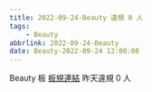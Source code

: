 ```yaml
---
title: 2022-09-24-Beauty 違規 0 人
tags:
    - Beauty
abbrlink: 2022-09-24-Beauty
date: Beauty-2022-09-24 12:00:00
---
```

Beauty 板 [板規連結](https://www.ptt.cc/bbs/Beauty/M.1630069980.A.84B.html)
昨天違規 0 人
